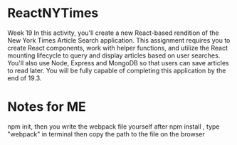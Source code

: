 # ReactNYTimes
Week 19 In this activity, you'll create a new React-based rendition of the New York Times Article Search application. This assignment requires you to create React components, work with helper functions, and utilize the React mounting lifecycle to query and display articles based on user searches. You'll also use Node, Express and MongoDB so that users can save articles to read later. You will be fully capable of completing this application by the end of 19.3.
# Notes for ME
npm init, then you write the webpack file yourself
after npm install , type "webpack" in terminal then copy the path to the file on the browser
